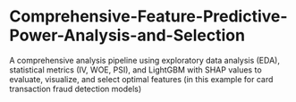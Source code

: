 # Comprehensive-Feature-Predictive-Power-Analysis-and-Selection
A comprehensive analysis pipeline using exploratory data analysis (EDA), statistical metrics (IV, WOE, PSI), and LightGBM with SHAP values to evaluate, visualize, and select optimal features (in this example for card transaction fraud detection models)
